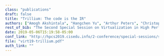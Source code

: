 ```yaml
---
class: "publications"
draft: false
title: "Trillium: The code is the IR"
authors: ["Amogh Akshintala", "Hangchen Yu", "Arthur Peters", "Christopher J. Rossbach"]
rest_of_bib: "The Second Special Session on Virtualization in High Performance Computing and Simulation (VIRT 2019), Dublin, Ireland, July 2019"
date: 2019-05-06T15:19:58-05:00
conf_link: "http://hpcs2019.cisedu.info/2-conference/special-sessions/session01-virt"
file: "virt19-trillium.pdf"
auth_link: ""
---
```

